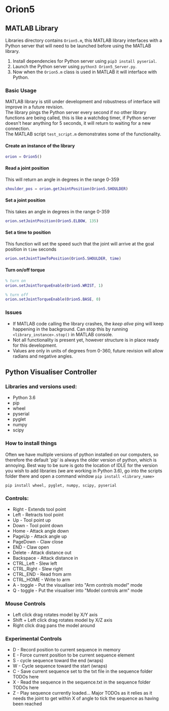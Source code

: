 # Orion5

## MATLAB Library
Libraries directory contains `Orion5.m`, this MATLAB library interfaces with a Python server that will need to be launched before using the MATLAB library.
1. Install dependencies for Python server using `pip3 install pyserial`.
2. Launch the Python server using `python3 Orion5_Server.py`.
3. Now when the `Orion5.m` class is used in MATLAB it will interface with Python.

### Basic Usage
MATLAB library is still under development and robustness of interface will improve in a future revision.  
The library pings the Python server every second if no other library functions are being called, this is like a watchdog timer, if Python server doesn't hear anything for 5 seconds, it will return to waiting for a new connection.  
The MATLAB script `test_script.m` demonstrates some of the functionality.

#### Create an instance of the library
```matlab
orion = Orion5()
```

#### Read a joint position
This will return an angle in degrees in the range 0-359
```matlab
shoulder_pos = orion.getJointPosition(Orion5.SHOULDER)
```

#### Set a joint position
This takes an angle in degrees in the range 0-359
```matlab
orion.setJointPosition(Orion5.ELBOW, 135)
```

#### Set a time to position
This function will set the speed such that the joint will arrive at the goal position in `time` seconds
```matlab
orion.setJointTimeToPosition(Orion5.SHOULDER, time)
```

#### Turn on/off torque
```matlab
% turn on
orion.setJointTorqueEnable(Orion5.WRIST, 1)

% turn off
orion.setJointTorqueEnable(Orion5.BASE, 0)
```

### Issues
* If MATLAB code calling the library crashes, the *keep alive* ping will keep happening in the background. Can stop this by running `<library_instance>.stop()` in MATLAB console.
* Not all functionality is present yet, however structure is in place ready for this development.
* Values are only in units of degrees from 0-360, future revision will allow radians and negative angles.

## Python Visualiser Controller

### Libraries and versions used:
* Python 3.6
* pip
* wheel
* pyserial
* pyglet
* numpy
* scipy

### How to install things
Often we have multiple versions of python installed on our computers, so therefore the default 'pip' is always the older version of python, which is annoying.
Best way to be sure is goto the location of IDLE for the version you wish to add libraries (we are working in Python 3.6), go into the scripts folder there and open a command window `pip install <library_name>`

```
pip install wheel, pyglet, numpy, scipy, pyserial
```

### Controls:
* Right - Extends tool point
* Left - Retracts tool point
* Up - Tool point up
* Down - Tool point down
* Home - Attack angle down
* PageUp - Attack angle up
* PageDown - Claw close
* END - Claw open
* Delete - Attack distance out
* Backspace - Attack distance in
* CTRL_Left - Slew left
* CTRL_Right - Slew right
* CTRL_END - Read from arm
* CTRL_HOME - Write to arm
* A - toggle - Put the visualiser into "Arm controls model" mode
* Q - toggle - Put the visualiser into "Model controls arm" mode

### Mouse Controls
* Left click drag rotates model by X/Y axis
* Shift + Left click drag rotates model by X/Z axis
* Right click drag pans the model around

### Experimental Controls
* D - Record position to current sequence in memory
* E - Force current position to be current sequence element
* S - cycle sequence toward the end (wraps)
* W - Cycle sequence toward the start (wraps)
* C - Save current sequence set to the txt file in the sequence folder TODOs here
* X - Read the sequence in the sequence.txt in the sequence folder TODOs here
* Z - Play sequence currently loaded... Major TODOs as it relies as it needs the joint to get within X of angle to tick the sequence as having been reached
